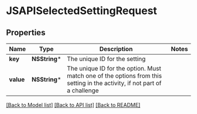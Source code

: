 # JSAPISelectedSettingRequest

## Properties
Name | Type | Description | Notes
------------ | ------------- | ------------- | -------------
**key** | **NSString*** | The unique ID for the setting | 
**value** | **NSString*** | The unique ID for the option. Must match one of the options from this setting in the activity, if not part of a challenge | 

[[Back to Model list]](../README.md#documentation-for-models) [[Back to API list]](../README.md#documentation-for-api-endpoints) [[Back to README]](../README.md)


